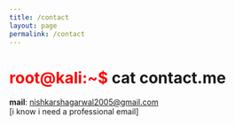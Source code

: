 ```yaml
---
title: /contact
layout: page
permalink: /contact
---
```


# <span style="color: red;">root@kali:~$</span> cat contact.me

**mail**: nishkarshagarwal2005@gmail.com  
[i know i need a professional email]
